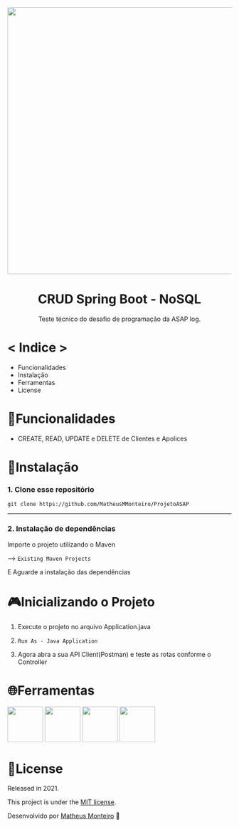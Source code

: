 
<div align="center">
  <img src="https://user-images.githubusercontent.com/42879442/146373175-370027bf-c7b8-49c4-9f4a-3d7918b5ba1c.png" width="600" align="center">
  

  <h1>CRUD Spring Boot - NoSQL</h1>
Teste técnico do desafio de programação da ASAP log. 

</div>

  
# < Indice >

<ul>
    <li>Funcionalidades</li>
    <li>Instalação</li>
    <li>Ferramentas</li>
    <li>License</li>
</ul>

# 🚀Funcionalidades
- CREATE, READ, UPDATE e DELETE de Clientes e Apolices

# 📕Instalação 
### 1. Clone esse repositório
```
git clone https://github.com/MatheusMMonteiro/ProjetoASAP
```
---
### 2. Instalação de dependências
Importe o projeto utilizando o Maven

--> ```Existing Maven Projects```
 
 E Aguarde a instalação das dependências

# 🎮Inicializando o Projeto

1. Execute o projeto no arquivo Application.java

2. ``` Run As - Java Application ```

3. Agora abra a sua API Client(Postman) e teste as rotas conforme o Controller

<h1> 🌐Ferramentas </h1> 
<div style="display: inline_block">
<img src="https://cdn.jsdelivr.net/gh/devicons/devicon/icons/java/java-original-wordmark.svg" width="80px"/>
<img src="https://cdn.jsdelivr.net/gh/devicons/devicon/icons/spring/spring-original-wordmark.svg" width="80px" />
<img src="https://cdn.jsdelivr.net/gh/devicons/devicon/icons/mongodb/mongodb-plain-wordmark.svg" width="80px" />
<img src="https://cdn.jsdelivr.net/gh/devicons/devicon/icons/git/git-plain-wordmark.svg" width="80px" />
</div>

# 📝License
Released in 2021.

This project is under the [MIT license](./LICENSE).

Desenvolvido por [Matheus Monteiro](https://github.com/MatheusMMonteiro) 🚀
  
